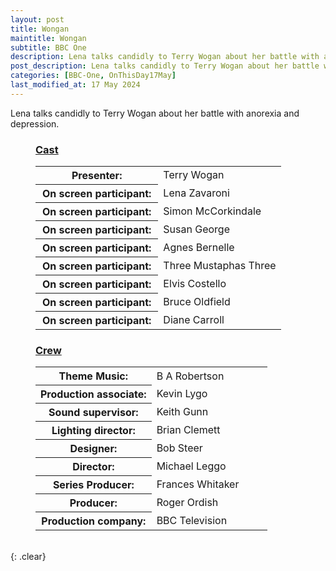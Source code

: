 ```yaml
---
layout: post
title: Wongan
maintitle: Wongan
subtitle: BBC One
description: Lena talks candidly to Terry Wogan about her battle with anorexia and depression.
post_description: Lena talks candidly to Terry Wogan about her battle with anorexia and depression.
categories: [BBC-One, OnThisDay17May]
last_modified_at: 17 May 2024
---
```


Lena talks candidly to Terry Wogan about her battle with anorexia and depression.

<figure class="fig3">
<figcaption>
<h3 id="infobox1"><a href="#infobox1">Cast</a></h3>
</figcaption>
<table>
<tr><th style="width:50%;">Presenter:</th><td style="width:50%;">Terry Wogan</td></tr>
<tr><th>On screen participant:</th><td>Lena Zavaroni</td></tr>
<tr><th>On screen participant:</th><td>Simon McCorkindale</td></tr>
<tr><th>On screen participant:</th><td>Susan George</td></tr>
<tr><th>On screen participant:</th><td>Agnes Bernelle</td></tr>
<tr><th>On screen participant:</th><td>Three Mustaphas Three</td></tr>
<tr><th>On screen participant:</th><td>Elvis Costello</td></tr>
<tr><th>On screen participant:</th><td>Bruce Oldfield</td></tr>
<tr><th>On screen participant:</th><td>Diane Carroll</td></tr>
</table>
</figure>

<figure class="fig3s">
<figcaption>
<h3 id="infobox2"><a href="#infobox2">Crew</a></h3>
</figcaption>
<table>
<tr><th style="width:50%;">Theme Music:</th><td style="width:50%;">B A Robertson</td></tr>
<tr><th>Production associate:</th><td>Kevin Lygo</td></tr>
<tr><th>Sound supervisor:</th><td>Keith Gunn</td></tr>
<tr><th>Lighting director:</th><td>Brian Clemett</td></tr>
<tr><th>Designer:</th><td>Bob Steer</td></tr>
<tr><th>Director:</th><td>Michael Leggo</td></tr>
<tr><th>Series Producer:</th><td>Frances Whitaker</td></tr>
<tr><th>Producer:</th><td>Roger Ordish</td></tr>
<tr><th>Production company:</th><td>BBC Television</td></tr>
</table>
</figure>

<br />{: .clear}

